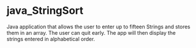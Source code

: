 # java_StringSort
Java application that allows the user to enter up to fifteen Strings and stores them in an array.  The user can quit early. The app will then display the strings entered in alphabetical order.
